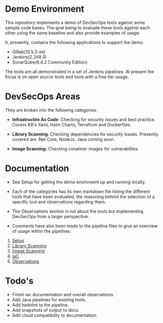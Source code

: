 # Demo Environment
This repository implements a demo of DevSecOps tools against some sample code bases. The goal being to evaluate these tools against each other using the same baseline and also provide examples of usage. 

It, presently, contains the following applications to support the demo. 

* Gitlab(13.5.3-ee)
* Jenkins(2.249.3)
* SonarQube(8.4.2 Community Edition)

The tools are all demonstrated in a set of Jenkins pipelines. At present the focus is on open source tools and tools with a free tier usage.
# DevSecOps Areas
They are broken into the following categories.

* **Infrastructire As Code**: Checking for security issues and best practice. Covers K8's Yaml, Helm Charts, Terrafrom and Dockerfiles.

* **Library Scanning**: Checking dependencies for security issues. Presently covered are .Net Core, NodeJs. Java coming soon.

* **Image Scanning**: Checking conatiner images for vulnerabilties.

# Documentation
* See Setup for getting the demo environemt up and running locally.

* Each of the categories has its own markdown file listing the different tools that have been evaluated, the reasoning behind the selection of a specific tool and observations regarding them. 

* The Observations section is not about the tools but implementing DevSecOps from a larger perspective.

* Comments have also been made to the pipeline files to give an overview of usage within the pipelines.

1. [Setup](docs/setup.md)
2. [Library Scanning](docs/lib-scaning.md)
3. [Image Scanning](docs/container-scanning.md)
4. [IaC](docs/iac.scanning.md)
5. [Observations](docs/observations.md)
# Todo's

* Finish iac documentation and overall observations. 
* Add Java pipelines for existing tools.
* Add hadolint to the pipeline.
* Add snapshots of output to docs.
* Add cloud compatibility to documentation.
